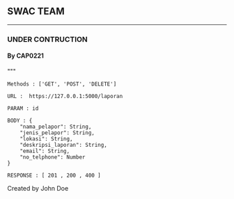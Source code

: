 
## SWAC TEAM

--------------------------------------
### UNDER CONTRUCTION
#### By CAP0221

""" 

    Methods : ['GET', 'POST', 'DELETE'] 

    URL :  https://127.0.0.1:5000/laporan 

    PARAM : id

    BODY : {
        "nama_pelapor": String,
        "jenis_pelapor": String,
        "lokasi": String,
        "deskripsi_laporan": String,
        "email": String,
        "no_telphone": Number
    }

    RESPONSE : [ 201 , 200 , 400 ]


Created by John Doe